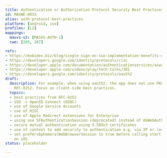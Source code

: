 ```yaml
---
title: Authentication or Authorization Protocol Security Best Practices Not Followed
id: MASWE-0033
alias: auth-protocol-best-practices
platform: [android, ios]
profiles: [L2]
mappings:
  masvs-v2: [MASVS-AUTH-1]
  cwe: [285, 287]

refs:
- https://mobidev.biz/blog/single-sign-on-sso-implementation-benefits-enterprise
- https://developers.google.com/identity/protocols/risc
- https://developer.apple.com/documentation/authenticationservices/aswebauthenticationsession/3237231-prefersephemeralwebbrowsersessio?language=objc
- https://developer.apple.com/videos/play/tech-talks/301
- https://developers.google.com/identity/protocols/oauth2
draft:
  description: For example, when using oauth2, the app does not use PKCE, etc. See
    RFC-8252. Focus on client-side best practices.
  topics:
  - best practices from RFC-8252
  - SSO -> OpenID Connect (OIDC)
  - use of Google Service Accounts
  - use of RISC
  - use of Apple Redirect extensions for Enterprise
  - using use SFAuthenticationSession (deprecated) instead of ASWebAuthenticationSession
  - secure mutual authentication using X.509v3 certificates
  - use of context to add security to authentication e.g. via IP or location data
  - set prefersEphemeralWebBrowserSession to true before calling start for a session
    on iOS
status: placeholder

---
```



